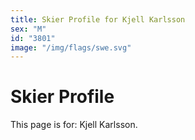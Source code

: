 ```yaml
---
title: Skier Profile for Kjell Karlsson
sex: "M"
id: "3801"
image: "/img/flags/swe.svg" 
---
```


# Skier Profile

This page is for: Kjell Karlsson.
    